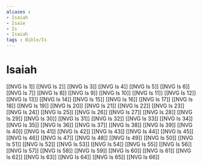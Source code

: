 ```yaml
---
aliases : 
- Isaiah
- Isaïe
- Is
- Isaiah
tags : Bible/Is
---
```


# Isaiah

[[NVG Is 1]]
[[NVG Is 2]]
[[NVG Is 3]]
[[NVG Is 4]]
[[NVG Is 5]]
[[NVG Is 6]]
[[NVG Is 7]]
[[NVG Is 8]]
[[NVG Is 9]]
[[NVG Is 10]]
[[NVG Is 11]]
[[NVG Is 12]]
[[NVG Is 13]]
[[NVG Is 14]]
[[NVG Is 15]]
[[NVG Is 16]]
[[NVG Is 17]]
[[NVG Is 18]]
[[NVG Is 19]]
[[NVG Is 20]]
[[NVG Is 21]]
[[NVG Is 22]]
[[NVG Is 23]]
[[NVG Is 24]]
[[NVG Is 25]]
[[NVG Is 26]]
[[NVG Is 27]]
[[NVG Is 28]]
[[NVG Is 29]]
[[NVG Is 30]]
[[NVG Is 31]]
[[NVG Is 32]]
[[NVG Is 33]]
[[NVG Is 34]]
[[NVG Is 35]]
[[NVG Is 36]]
[[NVG Is 37]]
[[NVG Is 38]]
[[NVG Is 39]]
[[NVG Is 40]]
[[NVG Is 41]]
[[NVG Is 42]]
[[NVG Is 43]]
[[NVG Is 44]]
[[NVG Is 45]]
[[NVG Is 46]]
[[NVG Is 47]]
[[NVG Is 48]]
[[NVG Is 49]]
[[NVG Is 50]]
[[NVG Is 51]]
[[NVG Is 52]]
[[NVG Is 53]]
[[NVG Is 54]]
[[NVG Is 55]]
[[NVG Is 56]]
[[NVG Is 57]]
[[NVG Is 58]]
[[NVG Is 59]]
[[NVG Is 60]]
[[NVG Is 61]]
[[NVG Is 62]]
[[NVG Is 63]]
[[NVG Is 64]]
[[NVG Is 65]]
[[NVG Is 66]]
